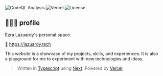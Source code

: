 <div>
  <img alt="CodeQL Analysis" src="https://github.com/ezralazuardy/profile/actions/workflows/github-code-scanning/codeql/badge.svg" />
  <img alt="Vercel" src="https://deploy-badge.vercel.app?url=https://lazuardy.tech&logo=vercel&name=vercel" />
  <img alt="License" src="https://img.shields.io/github/license/ezralazuardy/profile" />
</div>

## 👨🏻‍💻 profile

Ezra Lazuardy's personal space.

🔗 https://lazuardy.tech

This website is a showcase of my projects, skills, and experiences. It is also a playground for me to experiment with new technologies and ideas.

> Written in [Typescript](https://www.typescriptlang.org) using [Next](https://nextjs.org). Powered by [Vercel](https://vercel.com).
